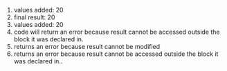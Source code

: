 1. values added: 20
2. final result: 20
3. values added: 20
4. code will return an error because result cannot be accessed outside the block it was declared in.
5. returns an error because result cannot be modified
6. returns an error because result cannot be accessed outside the block it was declared in..